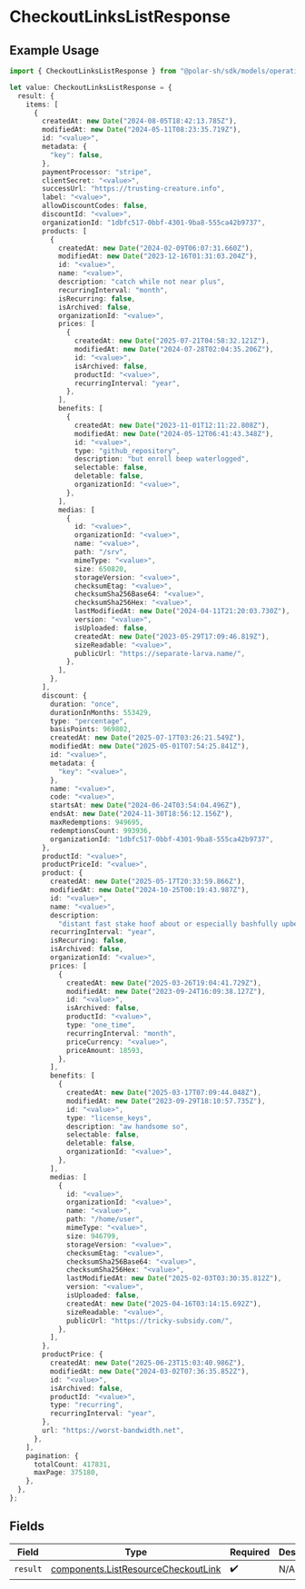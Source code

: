 # CheckoutLinksListResponse

## Example Usage

```typescript
import { CheckoutLinksListResponse } from "@polar-sh/sdk/models/operations/checkoutlinkslist.js";

let value: CheckoutLinksListResponse = {
  result: {
    items: [
      {
        createdAt: new Date("2024-08-05T18:42:13.785Z"),
        modifiedAt: new Date("2024-05-11T08:23:35.719Z"),
        id: "<value>",
        metadata: {
          "key": false,
        },
        paymentProcessor: "stripe",
        clientSecret: "<value>",
        successUrl: "https://trusting-creature.info",
        label: "<value>",
        allowDiscountCodes: false,
        discountId: "<value>",
        organizationId: "1dbfc517-0bbf-4301-9ba8-555ca42b9737",
        products: [
          {
            createdAt: new Date("2024-02-09T06:07:31.660Z"),
            modifiedAt: new Date("2023-12-16T01:31:03.204Z"),
            id: "<value>",
            name: "<value>",
            description: "catch while not near plus",
            recurringInterval: "month",
            isRecurring: false,
            isArchived: false,
            organizationId: "<value>",
            prices: [
              {
                createdAt: new Date("2025-07-21T04:58:32.121Z"),
                modifiedAt: new Date("2024-07-28T02:04:35.206Z"),
                id: "<value>",
                isArchived: false,
                productId: "<value>",
                recurringInterval: "year",
              },
            ],
            benefits: [
              {
                createdAt: new Date("2023-11-01T12:11:22.808Z"),
                modifiedAt: new Date("2024-05-12T06:41:43.348Z"),
                id: "<value>",
                type: "github_repository",
                description: "but enroll beep waterlogged",
                selectable: false,
                deletable: false,
                organizationId: "<value>",
              },
            ],
            medias: [
              {
                id: "<value>",
                organizationId: "<value>",
                name: "<value>",
                path: "/srv",
                mimeType: "<value>",
                size: 650820,
                storageVersion: "<value>",
                checksumEtag: "<value>",
                checksumSha256Base64: "<value>",
                checksumSha256Hex: "<value>",
                lastModifiedAt: new Date("2024-04-11T21:20:03.730Z"),
                version: "<value>",
                isUploaded: false,
                createdAt: new Date("2023-05-29T17:09:46.819Z"),
                sizeReadable: "<value>",
                publicUrl: "https://separate-larva.name/",
              },
            ],
          },
        ],
        discount: {
          duration: "once",
          durationInMonths: 553429,
          type: "percentage",
          basisPoints: 969802,
          createdAt: new Date("2025-07-17T03:26:21.549Z"),
          modifiedAt: new Date("2025-05-01T07:54:25.841Z"),
          id: "<value>",
          metadata: {
            "key": "<value>",
          },
          name: "<value>",
          code: "<value>",
          startsAt: new Date("2024-06-24T03:54:04.496Z"),
          endsAt: new Date("2024-11-30T18:56:12.156Z"),
          maxRedemptions: 949695,
          redemptionsCount: 993936,
          organizationId: "1dbfc517-0bbf-4301-9ba8-555ca42b9737",
        },
        productId: "<value>",
        productPriceId: "<value>",
        product: {
          createdAt: new Date("2025-05-17T20:33:59.866Z"),
          modifiedAt: new Date("2024-10-25T00:19:43.987Z"),
          id: "<value>",
          name: "<value>",
          description:
            "distant fast stake hoof about or especially bashfully upbeat independence",
          recurringInterval: "year",
          isRecurring: false,
          isArchived: false,
          organizationId: "<value>",
          prices: [
            {
              createdAt: new Date("2025-03-26T19:04:41.729Z"),
              modifiedAt: new Date("2023-09-24T16:09:38.127Z"),
              id: "<value>",
              isArchived: false,
              productId: "<value>",
              type: "one_time",
              recurringInterval: "month",
              priceCurrency: "<value>",
              priceAmount: 18593,
            },
          ],
          benefits: [
            {
              createdAt: new Date("2025-03-17T07:09:44.048Z"),
              modifiedAt: new Date("2023-09-29T18:10:57.735Z"),
              id: "<value>",
              type: "license_keys",
              description: "aw handsome so",
              selectable: false,
              deletable: false,
              organizationId: "<value>",
            },
          ],
          medias: [
            {
              id: "<value>",
              organizationId: "<value>",
              name: "<value>",
              path: "/home/user",
              mimeType: "<value>",
              size: 946799,
              storageVersion: "<value>",
              checksumEtag: "<value>",
              checksumSha256Base64: "<value>",
              checksumSha256Hex: "<value>",
              lastModifiedAt: new Date("2025-02-03T03:30:35.812Z"),
              version: "<value>",
              isUploaded: false,
              createdAt: new Date("2025-04-16T03:14:15.692Z"),
              sizeReadable: "<value>",
              publicUrl: "https://tricky-subsidy.com/",
            },
          ],
        },
        productPrice: {
          createdAt: new Date("2025-06-23T15:03:40.986Z"),
          modifiedAt: new Date("2024-03-02T07:36:35.852Z"),
          id: "<value>",
          isArchived: false,
          productId: "<value>",
          type: "recurring",
          recurringInterval: "year",
        },
        url: "https://worst-bandwidth.net",
      },
    ],
    pagination: {
      totalCount: 417831,
      maxPage: 375180,
    },
  },
};
```

## Fields

| Field                                                                                      | Type                                                                                       | Required                                                                                   | Description                                                                                |
| ------------------------------------------------------------------------------------------ | ------------------------------------------------------------------------------------------ | ------------------------------------------------------------------------------------------ | ------------------------------------------------------------------------------------------ |
| `result`                                                                                   | [components.ListResourceCheckoutLink](../../models/components/listresourcecheckoutlink.md) | :heavy_check_mark:                                                                         | N/A                                                                                        |